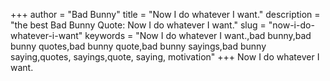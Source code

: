 +++
author = "Bad Bunny"
title = "Now I do whatever I want."
description = "the best Bad Bunny Quote: Now I do whatever I want."
slug = "now-i-do-whatever-i-want"
keywords = "Now I do whatever I want.,bad bunny,bad bunny quotes,bad bunny quote,bad bunny sayings,bad bunny saying,quotes, sayings,quote, saying, motivation"
+++
Now I do whatever I want.
